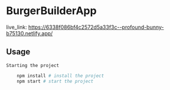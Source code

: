 # BurgerBuilderApp
live_link: https://6338f086bf4c2572d5a33f3c--profound-bunny-b75130.netlify.app/

## Usage

    Starting the project

```bash
    npm install # install the project 
    npm start # start the project
 ```

